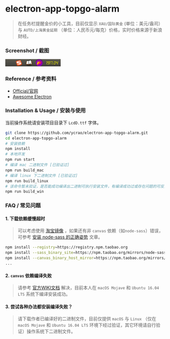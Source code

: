 # electron-app-topgo-alarm

> 在任务栏提醒金价的小工具，目前仅显示 `XAU/国际黄金` (单位：美元/盎司） 与 `AUTD/上海黄金延期` （单位：人民币元/每克）价格，实时价格来源于新浪财经。

### Screenshot / 截图

![linux_snap_1.png](linux_snap_1.png)

### Reference / 参考资料

- [Official/官网](https://www.electronjs.org/)
- [Awesome Electron](https://github.com/sindresorhus/awesome-electron)

### Installation & Usage / 安装与使用

当前操作系统请安装项目目录下 `LcdD.ttf` 字体。

```bash
git clone https://github.com/ycrao/electron-app-topgo-alarm.git
cd electron-app-topgo-alarm
# 安装依赖
npm install
# 本地开发
npm run start
# 编译 mac 二进制文件 [已验证过]
npm run build_mac
# 编译 linux 下二进制文件 [已验证过]
npm run build_linux
# 该命令暂未验证，是否能成功编译出二进制可执行安装文件，有编译成功过或存在问题的可反馈到 issue 中
npm run build_win
```


### FAQ / 常见问题

#### 1. 下载依赖缓慢超时

> 可以考虑使用 [淘宝镜像](https://developer.aliyun.com/mirror/NPM?from=tnpm) ，如果还有非 `canvas` 依赖（如`node-sass`）错误，可参考 [安装 node-sass 的正确姿势](https://github.com/lmk123/blog/issues/28) 文章。

```bash
npm install --registry=https://registry.npm.taobao.org
npm install --sass_binary_site=https://npm.taobao.org/mirrors/node-sass/
npm install --canvas_binary_host_mirror=https://npm.taobao.org/mirrors/node-canvas-prebuilt/
...
```

#### 2. `canvas` 依赖编译失败

> 请参考 [官方WIKI文档](https://github.com/Automattic/node-canvas/wiki) 解决，目前本人在 `macOS Mojave` 和 `Ubuntu 16.04 LTS` 系统下编译安装成功。

#### 3. 尝试各种办法都安装编译失败？

> 请下载作者已编译好的二进制文件，目前仅提供 `macOS` 与 `Linux` （仅在 `macOS Mojave` 和 `Ubuntu 16.04 LTS` 环境下经过验证，其它环境请自行验证）操作系统下二进制文件。